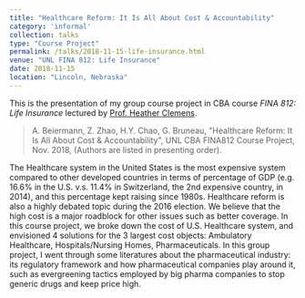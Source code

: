 ```yaml
---
title: "Healthcare Reform: It Is All About Cost & Accountability"
category: 'informal'
collection: talks
type: "Course Project"
permalink: /talks/2018-11-15-life-insurance.html
venue: "UNL FINA 812: Life Insurance"
date: 2018-11-15
location: "Lincoln, Nebraska"
---
```


This is the presentation of my group course project in CBA course _FINA 812: Life Insurance_ lectured by [Prof. Heather Clemens](https://business.unl.edu/people/hclemens).

>A. Beiermann, Z. Zhao, H.Y. Chao, G. Bruneau, "Healthcare Reform: It Is All About Cost & Accountability", UNL CBA FINA812 Course Project, Nov. 2018, (Authors are listed in presenting order).

The Healthcare system in the United States is the most expensive system compared to other developed countries in terms of percentage of GDP (e.g. 16.6% in the U.S. v.s. 11.4% in Switzerland, the 2nd expensive country, in 2014), and this percentage kept raising since 1980s. Healthcare reform is also a highly debated topic during the 2016 election. We believe that the high cost is a major roadblock for other issues such as better coverage. In this course project, we broke down the cost of U.S. Healthcare system, and envisioned 4 solutions for the 3 largest cost objects: Ambulatory Healthcare, Hospitals/Nursing Homes, Pharmaceuticals. In this group project, I went through some literatures about the pharmaceutical industry: its regulatory framework and how pharmaceutical companies play around it, such as evergreening tactics employed by big pharma companies to stop generic drugs and keep price high.